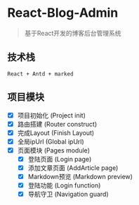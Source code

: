 # React-Blog-Admin
> 基于React开发的博客后台管理系统

## 技术栈
    React + Antd + marked

## 项目模块
- [x] 项目初始化 (Project init)
- [x] 路由搭建 (Router construct)
- [x] 完成Layout (Finish Layout)
- [x] 全局ipUrl (Global ipUrl)
- [x] 页面模块 (Pages module)
    - [x] 登陆页面 (Login page)
    - [x] 添加文章页面 (AddArticle page)
    - [x] Markdown预览 (Markdown preview)
    - [x] 登陆功能 (Login function)
    - [x] 导航守卫 (Navigation guard)